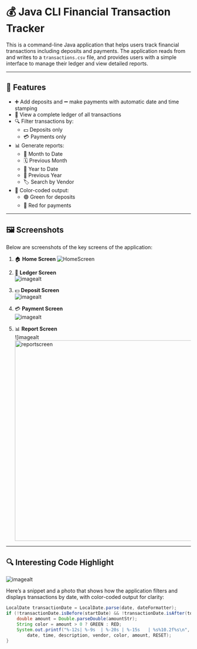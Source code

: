 # 💰 Java CLI Financial Transaction Tracker

This is a command-line Java application that helps users track financial transactions including deposits and payments. The application reads from and writes to a `transactions.csv` file, and provides users with a simple interface to manage their ledger and view detailed reports.

---

## 🚀 Features

- ➕ Add deposits and ➖ make payments with automatic date and time stamping
- 📓 View a complete ledger of all transactions
- 🔍 Filter transactions by:
  - 💵 Deposits only
  - 💳 Payments only
- 📊 Generate reports:
  - 📆 Month to Date
  - 🗓️ Previous Month
  - 📅 Year to Date
  - 🧾 Previous Year
  - 🏷️ Search by Vendor
- 🎨 Color-coded output:
  - 🟢 Green for deposits
  - 🔴 Red for payments

---

## 🖼️ Screenshots

Below are screenshots of the key screens of the application:

1. 🏠 **Home Screen**
   ![HomeScreen]( "C:\Users\Student\pluralsight\capstone-1\AccountingLedger\src\main\java\images\HomeScreen.java"
)
   

3. 📒 **Ledger Screen**  
   ![imagealt](<img width="559" alt="ledgerscreen" src="https://github.com/user-attachments/assets/aba7631e-2c37-492b-b40c-9e41ebbc8fe0" />
)

4. 💵 **Deposit Screen**  
   ![imagealt](<img width="564" alt="depositscreen" src="https://github.com/user-attachments/assets/a8aed9af-2752-474c-80ef-f990837bcf19" />
)

5. 💳 **Payment Screen**  
   ![imagealt](<img width="536" alt="paymentscreen" src="https://github.com/user-attachments/assets/f8bdb09a-83ce-47c8-88c7-de3ab6a47553" />
)

6. 📊 **Report Screen**  
  ![imagealt<img width="546" alt="reportscreen" src="https://github.com/user-attachments/assets/ffb51eea-7943-482b-8cf3-5831e18a766a" />


---

## 🔍 Interesting Code Highlight
![imagealt](<img width="767" alt="ansicolors" src="https://github.com/user-attachments/assets/8b68f482-2e06-4b15-9376-0cce40601c54" />
)

Here’s a snippet and a photo that shows how the application filters and displays transactions by date, with color-coded output for clarity:

```java
LocalDate transactionDate = LocalDate.parse(date, dateFormatter);
if (!transactionDate.isBefore(startDate) && !transactionDate.isAfter(today)) {
    double amount = Double.parseDouble(amountStr);
    String color = amount > 0 ? GREEN : RED;
    System.out.printf("%-12s| %-9s  | %-20s | %-15s   | %s%10.2f%s\n",
        date, time, description, vendor, color, amount, RESET);
}
